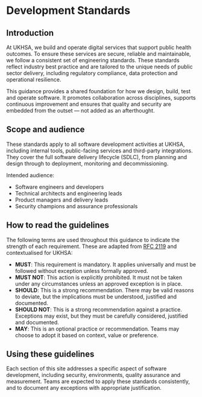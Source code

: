 # Development Standards

## Introduction

At UKHSA, we build and operate digital services that support public health outcomes. To ensure these services are secure, reliable and maintainable, we follow a consistent set of engineering standards. These standards reflect industry best practice and are tailored to the unique needs of public sector delivery, including regulatory compliance, data protection and operational resilience.

This guidance provides a shared foundation for how we design, build, test and operate software. It promotes collaboration across disciplines, supports continuous improvement and ensures that quality and security are embedded from the outset — not added as an afterthought.

## Scope and audience

These standards apply to all software development activities at UKHSA, including internal tools, public-facing services and third-party integrations. They cover the full software delivery lifecycle (SDLC), from planning and design through to deployment, monitoring and decommissioning.

Intended audience:

- Software engineers and developers
- Technical architects and engineering leads
- Product managers and delivery leads
- Security champions and assurance professionals

## How to read the guidelines

The following terms are used throughout this guidance to indicate the strength of each requirement. These are adapted from [RFC 2119](https://datatracker.ietf.org/doc/html/rfc2119) and contextualised for UKHSA:

- **MUST**: This requirement is mandatory. It applies universally and must be followed without exception unless formally approved.
- **MUST NOT**: This action is explicitly prohibited. It must not be taken under any circumstances unless an approved exception is in place.
- **SHOULD**: This is a strong recommendation. There may be valid reasons to deviate, but the implications must be understood, justified and documented.
- **SHOULD NOT**: This is a strong recommendation against a practice. Exceptions may exist, but they must be carefully considered, justified and documented.
- **MAY**: This is an optional practice or recommendation. Teams may choose to adopt it based on context, value or preference.

## Using these guidelines

Each section of this site addresses a specific aspect of software development, including security, environments, quality assurance and measurement. Teams are expected to apply these standards consistently, and to document any exceptions with appropriate justification.
